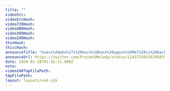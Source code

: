 ```yaml
---
title: ""
videoSrc: 
videoSrcHash: 
video720Hash: 
video480Hash: 
video360Hash: 
video240Hash: 
thinHash: 
thiccHash: 
announceTitle: "Guess%20who%27s%20back%20back%20again%20Mel%20is%20back%20Drink%20some%20water...%20or%20baja%3F%20Idk%2C%20you%27re%20an%20adult.%20lol"
announceUrl: https://twitter.com/ProjektMelody/status/1243715015829585925
date: 2020-03-28T01:42:21.000Z
note: 
video240TmpFilePath: 
tmpFilePath: 
layout: layouts/vod.njk
---
```

